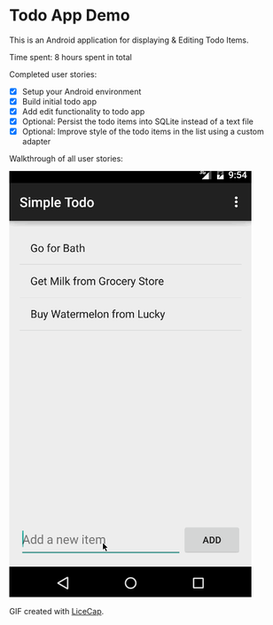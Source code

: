 # Todo App Demo
This is an Android application for displaying & Editing Todo Items.

Time spent: 8 hours spent in total

Completed user stories:

 * [x] Setup your Android environment
 * [x] Build initial todo app
 * [x] Add edit functionality to todo app
 * [x] Optional: Persist the todo items into SQLite instead of a text file
 * [x] Optional: Improve style of the todo items in the list using a custom adapter

Walkthrough of all user stories:

![Video Walkthrough](TodoAppWalkThrough.gif)

GIF created with [LiceCap](http://www.cockos.com/licecap/).
